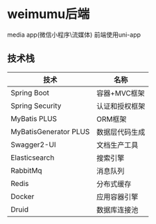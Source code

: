 # weimumu后端

media app(微信小程序\流媒体)
前端使用uni-app

## 技术栈

技术 | 名称                       
----|----
Spring Boot | 容器+MVC框架
Spring Security | 认证和授权框架
MyBatis PLUS | ORM框架  
MyBatisGenerator PLUS | 数据层代码生成  
Swagger2-UI | 文档生产工具
Elasticsearch | 搜索引擎
RabbitMq | 消息队列
Redis | 分布式缓存
Docker | 应用容器引擎
Druid | 数据库连接池
